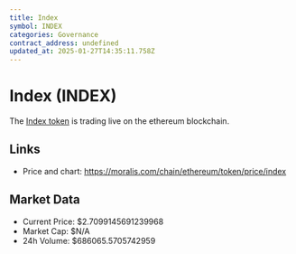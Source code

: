 ```yaml
---
title: Index
symbol: INDEX
categories: Governance
contract_address: undefined
updated_at: 2025-01-27T14:35:11.758Z
---
```


# Index (INDEX)
The [Index token](https://moralis.com/chain/ethereum/token/price/index) is trading live on the ethereum blockchain.

## Links
- Price and chart: https://moralis.com/chain/ethereum/token/price/index

## Market Data
- Current Price: $2.7099145691239968
- Market Cap: $N/A
- 24h Volume: $686065.5705742959
